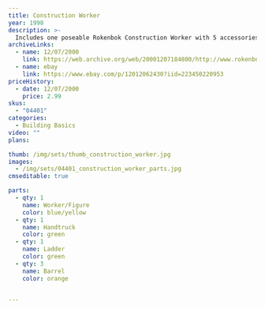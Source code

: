 ```yaml
---
title: Construction Worker
year: 1998
description: >-
  Includes one poseable Rokenbok Construction Worker with 5 accessories.
archiveLinks:
  - name: 12/07/2000
    link: https://web.archive.org/web/20001207184800/http://www.rokenbok.com/catalog/pd_bb_construction.html
  - name: ebay
    link: https://www.ebay.com/p/12012062430?iid=223450220953
priceHistory:
  - date: 12/07/2000
    price: 2.99
skus:
  - "04401"
categories: 
  - Building Basics
video: ""
plans:

thumb: /img/sets/thumb_construction_worker.jpg
images:
  - /img/sets/04401_construction_worker_parts.jpg
cmseditable: true

parts:
  - qty: 1
    name: Worker/Figure
    color: blue/yellow 
  - qty: 1
    name: Handtruck
    color: green
  - qty: 1
    name: Ladder
    color: green
  - qty: 3
    name: Barrel
    color: orange


---
```

